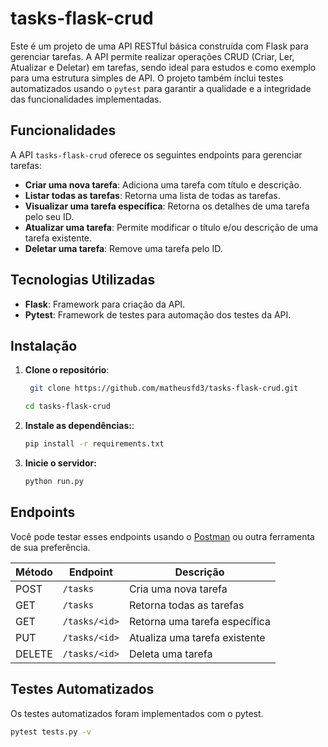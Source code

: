# tasks-flask-crud

Este é um projeto de uma API RESTful básica construída com Flask para gerenciar tarefas. A API permite realizar operações CRUD (Criar, Ler, Atualizar e Deletar) em tarefas, sendo ideal para estudos e como exemplo para uma estrutura simples de API. O projeto também inclui testes automatizados usando o `pytest` para garantir a qualidade e a integridade das funcionalidades implementadas.

## Funcionalidades

A API `tasks-flask-crud` oferece os seguintes endpoints para gerenciar tarefas:

- **Criar uma nova tarefa**: Adiciona uma tarefa com título e descrição.
- **Listar todas as tarefas**: Retorna uma lista de todas as tarefas.
- **Visualizar uma tarefa específica**: Retorna os detalhes de uma tarefa pelo seu ID.
- **Atualizar uma tarefa**: Permite modificar o título e/ou descrição de uma tarefa existente.
- **Deletar uma tarefa**: Remove uma tarefa pelo ID.

## Tecnologias Utilizadas

- **Flask**: Framework para criação da API.
- **Pytest**: Framework de testes para automação dos testes da API.

## Instalação

1. **Clone o repositório**:
   ```bash
    git clone https://github.com/matheusfd3/tasks-flask-crud.git
   
   cd tasks-flask-crud
   ```
2. **Instale as dependências:**:
    ```bash
    pip install -r requirements.txt
    ```
3. **Inicie o servidor:**
    ```bash
    python run.py
    ```

## Endpoints

Você pode testar esses endpoints usando o [Postman](https://www.postman.com/) ou outra ferramenta de sua preferência.

| Método | Endpoint           | Descrição                       |
|--------|---------------------|---------------------------------|
| POST   | `/tasks`           | Cria uma nova tarefa           |
| GET    | `/tasks`           | Retorna todas as tarefas       |
| GET    | `/tasks/<id>`      | Retorna uma tarefa específica  |
| PUT    | `/tasks/<id>`      | Atualiza uma tarefa existente  |
| DELETE | `/tasks/<id>`      | Deleta uma tarefa              |

## Testes Automatizados
Os testes automatizados foram implementados com o pytest.

```bash
pytest tests.py -v
```

